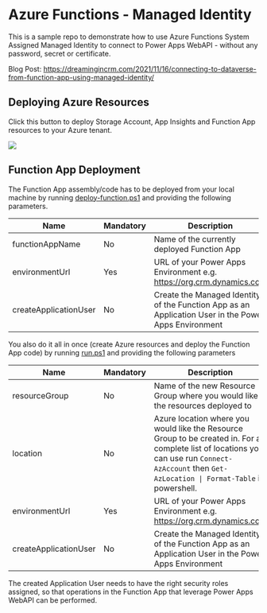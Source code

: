 # Azure Functions - Managed Identity

This is a sample repo to demonstrate how to use Azure Functions System Assigned Managed Identity to connect to Power Apps WebAPI - without any password, secret or certificate.

Blog Post: https://dreamingincrm.com/2021/11/16/connecting-to-dataverse-from-function-app-using-managed-identity/

## Deploying Azure Resources
Click this button to deploy Storage Account, App Insights and Function App resources to your Azure tenant.

<a href="https://portal.azure.com/#create/Microsoft.Template/uri/https%3A%2F%2Fraw.githubusercontent.com%2Frajyraman%2FPowerApps-Managed-Identity-Demo-Functions%2Fmain%2Fdeploy%2Fmain.json" target="_blank">
  <img src="https://aka.ms/deploytoazurebutton"/>
</a>

## Function App Deployment
The Function App assembly/code has to be deployed from your local machine by running [deploy-function.ps1](./deploy/deploy-function.ps1) and providing the following parameters.

|Name|Mandatory|Description|Default|
|-|-|-|-|
|functionAppName|No|Name of the currently deployed Function App||
|environmentUrl|Yes|URL of your Power Apps Environment e.g. https://org.crm.dynamics.com||
|createApplicationUser|No|Create the Managed Identity of the Function App as an Application User in the Power Apps Environment|$false|

You also do it all in once (create Azure resources and deploy the Function App code) by running [run.ps1](./deploy/run.ps1) and providing the following parameters

|Name|Mandatory|Description|Default|
|-|-|-|-|
|resourceGroup|No|Name of the new Resource Group where you would like the resources deployed to|rgazfunc|
|location|No|Azure location where you would like the Resource Group to be created in. For a complete list of locations you can use run ```Connect-AzAccount``` then ```Get-AzLocation \| Format-Table``` in powershell.|australiasoutheast|
|environmentUrl|Yes|URL of your Power Apps Environment e.g. https://org.crm.dynamics.com||
|createApplicationUser|No|Create the Managed Identity of the Function App as an Application User in the Power Apps Environment|$false|

The created Application User needs to have the right security roles assigned, so that operations in the Function App that leverage Power Apps WebAPI can be performed.
